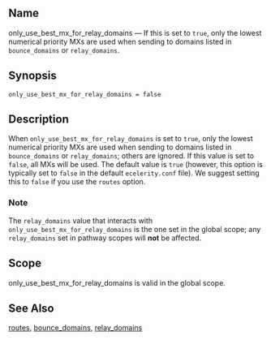 <a name="conf.ref.only_use_best_mx_for_relay_domains"></a>
## Name

only_use_best_mx_for_relay_domains — If this is set to `true`, only the lowest numerical priority MXs are used when sending to domains listed in `bounce_domains` or `relay_domains`.

## Synopsis

`only_use_best_mx_for_relay_domains = false`

<a name="idp25651696"></a>
## Description

When `only_use_best_mx_for_relay_domains` is set to `true`, only the lowest numerical priority MXs are used when sending to domains listed in `bounce_domains` or `relay_domains`; others are ignored. If this value is set to `false`, all MXs will be used. The default value is `true` (however, this option is typically set to `false` in the default `ecelerity.conf` file). We suggest setting this to `false` if you use the `routes` option.

### Note

The `relay_domains` value that interacts with `only_use_best_mx_for_relay_domains` is the one set in the global scope; any `relay_domains` set in pathway scopes will **not** be affected.

<a name="idp25661248"></a>
## Scope

only_use_best_mx_for_relay_domains is valid in the global scope.

<a name="idp25663104"></a>
## See Also

[routes](conf.ref.routes.php "routes"), [bounce_domains](conf.ref.bounce_domains.php "bounce_domains"), [relay_domains](conf.ref.relay_domains.php "relay_domains")
